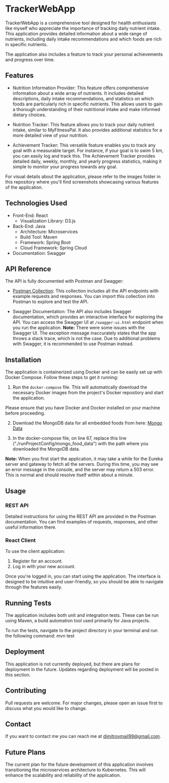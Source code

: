 # TrackerWebApp
TrackerWebApp is a comprehensive tool designed for health enthusiasts like myself who appreciate the importance of tracking daily nutrient intake. This application provides detailed information about a wide range of nutrients, including daily intake recommendations and which foods are rich in specific nutrients. 

The application also includes a feature to track your personal achievements and progress over time. 

## Features

- Nutrition Information Provider:
This feature offers comprehensive information about a wide array of nutrients. It includes detailed descriptions, daily intake recommendations, and statistics on which foods are particularly rich in specific nutrients. This allows users to gain a thorough understanding of their nutritional intake and make informed dietary choices.

- Nutrition Tracker:
This feature allows you to track your daily nutrient intake, similar to MyFitnessPal. It also provides additional statistics for a more detailed view of your nutrition.

- Achievement Tracker:
This versatile feature enables you to track any goal with a measurable target. For instance, if your goal is to swim 5 km, you can easily log and track this. The Achievement Tracker provides detailed daily, weekly, monthly, and yearly progress statistics, making it simple to monitor your progress towards any goal.

For visual details about the application, please refer to the images folder in this repository where you'll find screenshots showcasing various features of the application.

## Technologies Used

- Front-End: React
  - Visualization Library: D3.js
- Back-End: Java
  - Architecture: Microservices
  - Build Tool: Maven
  - Framework: Spring Boot
  - Cloud Framework: Spring Cloud
- Documentation: Swagger

## API Reference

The API is fully documented with Postman and Swagger:

- [Postman Collection](https://documenter.getpostman.com/view/26519722/2s9Ykhh4Qv): This collection includes all the API endpoints with example requests and responses. You can import this collection into Postman to explore and test the API.

- Swagger Documentation: The API also includes Swagger documentation, which provides an interactive interface for exploring the API. You can access the Swagger UI at `/swagger-ui.html` endpoint when you run the application. 
**Note:** There were some issues with the Swagger UI. The exception message inaccurately states that the app throws a stack trace, which is not the case. Due to additional problems with Swagger, it is recommended to use Postman instead.

## Installation

The application is containerized using Docker and can be easily set up with Docker Compose. Follow these steps to get it running:

1. Run the `docker-compose` file. This will automatically download the necessary Docker images from the project's Docker repository and start the application.

Please ensure that you have Docker and Docker installed on your machine before proceeding.

2. Download the MongoDB data for all embedded foods from here: [Mongo Data](https://drive.google.com/file/d/1ET8DJ1abIAuj_iTWZOPZZZDvDodgK5rx/view?usp=sharing)

3. In the docker-compose file, on line 67, replace this line ("./runProjectConfig/mongo_food_data") with the path where you downloaded the MongoDB data.

**Note:** When you first start the application, it may take a while for the Eureka server and gateway to fetch all the servers. During this time, you may see an error message in the console, and the server may return a 503 error. This is normal and should resolve itself within about a minute.

## Usage

### REST API

Detailed instructions for using the REST API are provided in the Postman documentation. You can find examples of requests, responses, and other useful information there.

### React Client

To use the client application:

1. Register for an account.
2. Log in with your new account.

Once you're logged in, you can start using the application. The interface is designed to be intuitive and user-friendly, so you should be able to navigate through the features easily.

## Running Tests

The application includes both unit and integration tests. These can be run using Maven, a build automation tool used primarily for Java projects.

To run the tests, navigate to the project directory in your terminal and run the following command: mvn test

## Deployment

This application is not currently deployed, but there are plans for deployment in the future. Updates regarding deployment will be posted in this section.

## Contributing

Pull requests are welcome. For major changes, please open an issue first to discuss what you would like to change.

## Contact

If you want to contact me you can reach me at dimitrovmail99@gmail.com.

## Future Plans

The current plan for the future development of this application involves transitioning the microservices architecture to Kubernetes. This will enhance the scalability and reliability of the application.
